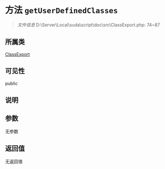 # 方法 `getUserDefinedClasses`

> *文件信息* D:\Server\Local\suda\script\doc\src\ClassExport.php: 74~87

## 所属类 

[ClassExport](../ClassExport.md)

## 可见性

public

## 说明



## 参数


无参数


## 返回值

无返回值
